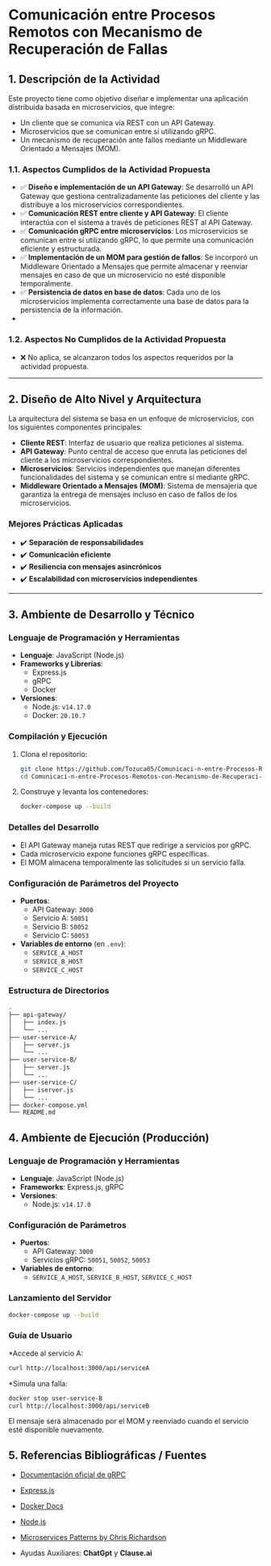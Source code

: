 # Comunicación entre Procesos Remotos con Mecanismo de Recuperación de Fallas

## 1. Descripción de la Actividad

Este proyecto tiene como objetivo diseñar e implementar una aplicación distribuida basada en microservicios, que integre:

- Un cliente que se comunica vía REST con un API Gateway.
- Microservicios que se comunican entre sí utilizando gRPC.
- Un mecanismo de recuperación ante fallos mediante un Middleware Orientado a Mensajes (MOM).

### 1.1. Aspectos Cumplidos de la Actividad Propuesta

- ✅ **Diseño e implementación de un API Gateway**: Se desarrolló un API Gateway que gestiona centralizadamente las peticiones del cliente y las distribuye a los microservicios correspondientes.
- ✅ **Comunicación REST entre cliente y API Gateway**: El cliente interactúa con el sistema a través de peticiones REST al API Gateway.
- ✅ **Comunicación gRPC entre microservicios**: Los microservicios se comunican entre sí utilizando gRPC, lo que permite una comunicación eficiente y estructurada.
- ✅ **Implementación de un MOM para gestión de fallos**: Se incorporó un Middleware Orientado a Mensajes que permite almacenar y reenviar mensajes en caso de que un microservicio no esté disponible temporalmente.
- ✅ **Persistencia de datos en base de datos**: Cada uno de los microservicios implementa correctamente una base de datos para la persistencia de la información.
- 
### 1.2. Aspectos No Cumplidos de la Actividad Propuesta

- ❌ No aplica, se alcanzaron todos los aspectos requeridos por la actividad propuesta.
---

## 2. Diseño de Alto Nivel y Arquitectura

La arquitectura del sistema se basa en un enfoque de microservicios, con los siguientes componentes principales:

- **Cliente REST**: Interfaz de usuario que realiza peticiones al sistema.
- **API Gateway**: Punto central de acceso que enruta las peticiones del cliente a los microservicios correspondientes.
- **Microservicios**: Servicios independientes que manejan diferentes funcionalidades del sistema y se comunican entre sí mediante gRPC.
- **Middleware Orientado a Mensajes (MOM)**: Sistema de mensajería que garantiza la entrega de mensajes incluso en caso de fallos de los microservicios.

### Mejores Prácticas Aplicadas

- ✔️ **Separación de responsabilidades**
- ✔️ **Comunicación eficiente**
- ✔️ **Resiliencia con mensajes asincrónicos**
- ✔️ **Escalabilidad con microservicios independientes**

---

## 3. Ambiente de Desarrollo y Técnico

### Lenguaje de Programación y Herramientas

- **Lenguaje**: JavaScript (Node.js)
- **Frameworks y Librerías**:
  - Express.js
  - gRPC
  - Docker
- **Versiones**:
  - Node.js: `v14.17.0`
  - Docker: `20.10.7`

### Compilación y Ejecución

1. Clona el repositorio:

    ```bash
    git clone https://github.com/Tozuca05/Comunicaci-n-entre-Procesos-Remotos-con-Mecanismo-de-Recuperaci-n-de-Fallas.git
    cd Comunicaci-n-entre-Procesos-Remotos-con-Mecanismo-de-Recuperaci-n-de-Fallas
    ```

2. Construye y levanta los contenedores:

    ```bash
    docker-compose up --build
    ```

### Detalles del Desarrollo

- El API Gateway maneja rutas REST que redirige a servicios por gRPC.
- Cada microservicio expone funciones gRPC específicas.
- El MOM almacena temporalmente las solicitudes si un servicio falla.

### Configuración de Parámetros del Proyecto

- **Puertos**:
  - API Gateway: `3000`
  - Servicio A: `50051`
  - Servicio B: `50052`
  - Servicio C: `50053`
- **Variables de entorno** (en `.env`):
  - `SERVICE_A_HOST`
  - `SERVICE_B_HOST`
  - `SERVICE_C_HOST`

### Estructura de Directorios

```bash
.
├── api-gateway/
│   ├── index.js
│   └── ...
├── user-service-A/
│   ├── server.js
│   └── ...
├── user-service-B/
│   ├── server.js
│   └── ...
├── user-service-C/
│   ├── iserver.js
│   └── ...
├── docker-compose.yml
└── README.md
```

## 4. Ambiente de Ejecución (Producción)

### Lenguaje de Programación y Herramientas

- **Lenguaje**: JavaScript (Node.js)
- **Frameworks**: Express.js, gRPC
- **Versiones**:
  - Node.js: `v14.17.0`

### Configuración de Parámetros

- **Puertos**:
  - API Gateway: `3000`
  - Servicios gRPC: `50051`, `50052`, `50053`
- **Variables de entorno**:
  - `SERVICE_A_HOST`, `SERVICE_B_HOST`, `SERVICE_C_HOST`

### Lanzamiento del Servidor

```bash
docker-compose up --build
```

### Guía de Usuario

*Accede al servicio A:

```bash
curl http://localhost:3000/api/serviceA
```

*Simula una falla:
```bash
docker stop user-service-B
curl http://localhost:3000/api/serviceB
```

El mensaje será almacenado por el MOM y reenviado cuando el servicio esté disponible nuevamente.

## 5. Referencias Bibliográficas / Fuentes

* [Documentación oficial de gRPC](https://grpc.io/docs/)

* [Express.js](https://expressjs.com/)

* [Docker Docs](https://docs.docker.com/)

* [Node.js](https://nodejs.org/)

* [Microservices Patterns by Chris Richardson](https://microservices.io/)

* Ayudas Auxiliares: **ChatGpt** y **Clause.ai**

